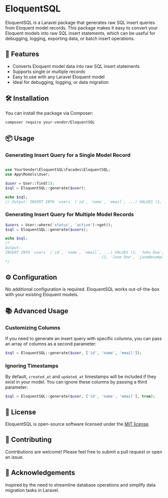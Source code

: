 
# EloquentSQL

EloquentSQL is a Laravel package that generates raw SQL insert queries from Eloquent model records. This package makes it easy to convert your Eloquent models into raw SQL insert statements, which can be useful for debugging, logging, exporting data, or batch insert operations.

## 🚀 Features

- Converts Eloquent model data into raw SQL insert statements
- Supports single or multiple records
- Easy to use with any Laravel Eloquent model
- Ideal for debugging, logging, or data migration

## 🛠 Installation

You can install the package via Composer:

```bash
composer require your-vendor/EloquentSQL
```

## 📦 Usage

### Generating Insert Query for a Single Model Record

```PHP

use YourVendor\EloquentSQL\Facades\EloquentSQL;
use App\Models\User;

$user = User::find(1);
$sql = EloquentSQL::generate($user);

echo $sql; 
// Output: INSERT INTO `users` (`id`, `name`, `email`, ...) VALUES (1, 'John Doe', 'john@example.com', ...);
````

### Generating Insert Query for Multiple Model Records

```PHP
$users = User::where('status', 'active')->get();
$sql = EloquentSQL::generate($users);

echo $sql;
/*
Output: 
INSERT INTO `users` (`id`, `name`, `email`, ...) VALUES (1, 'John Doe', 'john@example.com', ...),
                                           (2, 'Jane Doe', 'jane@example.com', ...);
*/
```

## ⚙️ Configuration

No additional configuration is required. EloquentSQL works out-of-the-box with your existing Eloquent models.

## 📚 Advanced Usage

### Customizing Columns

If you need to generate an insert query with specific columns, you can pass an array of columns as a second parameter:

```PHP
$sql = EloquentSQL::generate($user, ['id', 'name', 'email']);
```

### Ignoring Timestamps

By default, `created_at` and `updated_at` timestamps will be included if they exist in your model. You can ignore these columns by passing a third parameter:

```PHP
$sql = EloquentSQL::generate($user, ['id', 'name', 'email'], true);
```

## 📃 License

EloquentSQL is open-source software licensed under the [MIT license](LICENSE).

## 🤝 Contributing

Contributions are welcome! Please feel free to submit a pull request or open an issue.

## 🙏 Acknowledgements

Inspired by the need to streamline database operations and simplify data migration tasks in Laravel.

